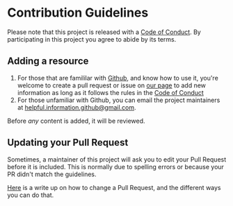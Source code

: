 # Contribution Guidelines

Please note that this project is released with a [Code of Conduct](https://learning.cheap/code-of-conduct). By participating in this project you agree to abide by its terms.

## Adding a resource

1. For those that are famililar with [Github](https://github.com), and know how to use it, you're welcome to create a pull request or issue on [our page](https://github.com/helpful-information/learning.cheap) to add new information as long as it follows the rules in the [Code of Conduct](#code-of-conduct)
2. For those unfamiliar with Github, you can email the project maintainers at [helpful.information.github@gmail.com](mailto:helpful.information.github@gmail.com). 

Before _any_ content is added, it will be reviewed.

## Updating your Pull Request

Sometimes, a maintainer of this project will ask you to edit your Pull Request before it is included. This is normally due to spelling errors or because your PR didn't match the guidelines.

[Here](https://github.com/RichardLitt/knowledge/blob/master/github/amending-a-commit-guide.md) is a write up on how to change a Pull Request, and the different ways you can do that.
